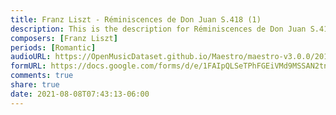 ```yaml
---
title: Franz Liszt - Réminiscences de Don Juan S.418 (1)
description: This is the description for Réminiscences de Don Juan S.418 by Franz Liszt
composers: [Franz Liszt]
periods: [Romantic]
audioURL: https://OpenMusicDataset.github.io/Maestro/maestro-v3.0.0/2014/MIDI-UNPROCESSED_11-13_R1_2014_MID--AUDIO_13_R1_2014_wav--6.midi
formURL: https://docs.google.com/forms/d/e/1FAIpQLSeTPhFGEiVMd9MSSAN2tnw8IsjzX2NBH4hw8lzr8MSBaMT0gA/viewform
comments: true
share: true
date: 2021-08-08T07:43:13-06:00
---
```

